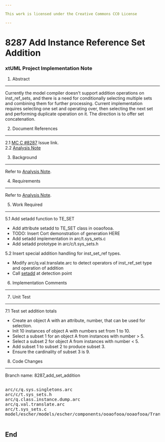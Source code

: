 ```yaml
---

This work is licensed under the Creative Commons CC0 License

---
```


# 8287 Add Instance Reference Set Addition
### xtUML Project Implementation Note


1. Abstract
-----------
Currently the model compiler doesn't support addition operations on inst_ref_sets, and there is a need for conditionally selecting multiple sets and combining them for further processing. Current implementation requires selecting one set and operating over, then selecting the next set and performing duplicate operation on it. The direction is to offer set concatenation.

2. Document References
----------------------
<a id="2.1"></a>2.1 [MC C #8287](https://support.onefact.net/issues/8287) Issue link.  
<a id="2.2"></a>2.2 [Analysis Note](https://github.com/xtuml/mc/blob/master/doc/notes/8287_add_set_addition/8287_add_set_addition_ant.md)  

3. Background
-------------
Refer to [Analysis Note](#2.2).  

4. Requirements
---------------
Refer to [Analysis Note](#2.2).  

5. Work Required
----------------
5.1 Add setadd function to TE_SET
* Add attribute setadd to TE_SET class in ooaofooa.
* TODO: Insert Cort demonstration of generation HERE
* Add setadd implementation in arc/t.sys_sets.c
* Add setadd prototype in arc/c/t.sys_sets.h

5.2 Insert special addition handling for inst_set_ref types.  
* Modify arc/q.val.translate.arc to detect operators of inst_ref_set type and operation of addition
* Call [setadd](#5.1) at detection point

6. Implementation Comments
--------------------------


7. Unit Test
------------
7.1 Test set addition totals
* Create an object A with an attribute, number, that can be used for selection.
* Init 10 instances of object A with numbers set from 1 to 10.
* Select a subset 1 for an object A from instances with number > 5.
* Select a subset 2 for object A from instances with number < 5.
* Add subset 1 to subset 2 to produce subset 3.
* Ensure the cardinality of subset 3 is 9.


8. Code Changes
---------------
Branch name: 8287_add_set_addition

<pre>

arc/c/q.sys.singletons.arc
arc/c/t.sys_sets.h
arc/q.class.instance.dump.arc
arc/q.val.translate.arc
arc/t.sys_sets.c
model/escher/models/escher/components/ooaofooa/ooaofooa/Translation Extensions/set/set.xtuml

</pre>

End
---